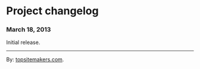 # Project changelog

### March 18, 2013

Initial release.

<hr>

By: [topsitemakers.com](http://www.topsitemakers.com).
